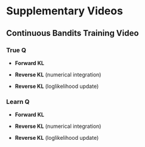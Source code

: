 # Supplementary Videos

## Continuous Bandits Training Video

### True Q
- **Forward KL**

- **Reverse KL** (numerical integration)

- **Reverse KL** (loglikelihood update)

### Learn Q
- **Forward KL**

- **Reverse KL** (numerical integration)

- **Reverse KL** (loglikelihood update)
